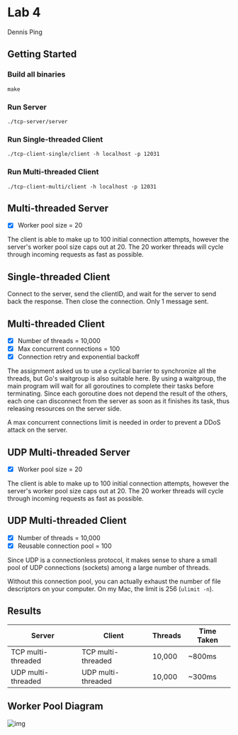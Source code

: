 # Lab 4

Dennis Ping

## Getting Started

### Build all binaries
```
make
```

### Run Server
```
./tcp-server/server 
```

### Run Single-threaded Client
```
./tcp-client-single/client -h localhost -p 12031
```

### Run Multi-threaded Client
```
./tcp-client-multi/client -h localhost -p 12031
```

## Multi-threaded Server

- [x] Worker pool size = 20

The client is able to make up to 100 initial connection attempts, however the server's worker pool size caps out at 20. The 20 worker threads will cycle through incoming requests as fast as possible.

## Single-threaded Client

Connect to the server, send the clientID, and wait for the server to send back the response.
Then close the connection. Only 1 message sent.

## Multi-threaded Client

- [x] Number of threads = 10,000
- [x] Max concurrent connections = 100
- [x] Connection retry and exponential backoff

The assignment asked us to use a cyclical barrier to synchronize all the threads, but Go's waitgroup is also suitable here. By using a waitgroup, the main program will wait for all goroutines to complete their tasks before terminating. Since each goroutine does not depend the result of the others, each one can disconnect from the server as soon as it finishes its task, thus releasing resources on the server side.

A max concurrent connections limit is needed in order to prevent a DDoS attack on the server.

## UDP Multi-threaded Server

- [x] Worker pool size = 20

The client is able to make up to 100 initial connection attempts, however the server's worker pool size caps out at 20. The 20 worker threads will cycle through incoming requests as fast as possible.

## UDP Multi-threaded Client

- [x] Number of threads = 10,000
- [x] Reusable connection pool = 100

Since UDP is a connectionless protocol, it makes sense to share a small pool of UDP connections (sockets) among a large number of threads.

Without this connection pool, you can actually exhaust the number of file descriptors on your computer. On my Mac, the limit is 256  (`ulimit -n`).

## Results

| Server             | Client             | Threads | Time Taken |
| ------------------ | ------------------ | ------- | ---------- |
| TCP multi-threaded | TCP multi-threaded | 10,000  | ~800ms     |
| UDP multi-threaded | UDP multi-threaded | 10,000  | ~300ms     |

## Worker Pool Diagram

![img](https://miro.medium.com/v2/resize:fit:1400/format:webp/1*xe4DmSW7U1PNY8vzryKZ6Q.png)